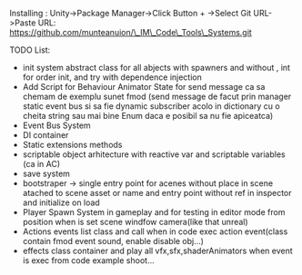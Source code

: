 Installing : Unity->Package Manager->Click Button + ->Select Git URL->Paste URL: https://github.com/munteanuion/\_IM\_Code\_Tools\_Systems.git

TODO List:

* init system abstract class for all abjects with spawners and without , int for order init, and try with dependence injection
* Add Script for Behaviour Animator State for send message ca sa chemam de exemplu sunet fmod (send message de facut prin manager static event bus si sa fie dynamic subscriber acolo in dictionary cu o cheita string sau mai bine Enum daca e posibil sa nu fie apiceatca)
* Event Bus System
* DI container
* Static extensions methods
* scriptable object arhitecture with reactive var and scriptable variables (ca in AC)
* save system
* bootstraper -> single entry point for acenes without place in scene atached to scene asset or name and entry point without ref in inspector and initialize on load
* Player Spawn System in gameplay and for testing in editor mode from position when is set scene windfow camera(like that unreal)
* Actions events list class and call when in code exec action event(class contain fmod event sound, enable disable obj...)
* effects class container and play all vfx,sfx,shaderAnimators when event is exec from code example shoot...
